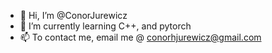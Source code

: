 - 👋 Hi, I’m @ConorJurewicz
- 🌱 I’m currently learning C++, and pytorch
- 📫 To contact me, email me @ conorhjurewicz@gmail.com

<!---
ConorJurewicz/ConorJurewicz is a ✨ special ✨ repository because its `README.md` (this file) appears on your GitHub profile.
You can click the Preview link to take a look at your changes.
--->
